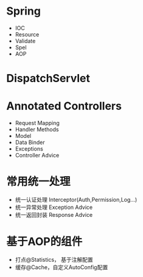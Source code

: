 # Spring
- IOC
- Resource
- Validate
- Spel
- AOP

# DispatchServlet

# Annotated Controllers
- Request Mapping
- Handler Methods
- Model
- Data Binder
- Exceptions
- Controller Advice

# 常用统一处理
- 统一认证处理   Interceptor(Auth,Permission,Log...)
- 统一异常处理   Exception Advice
- 统一返回封装   Response Advice

# 基于AOP的组件
- 打点@Statistics， 基于注解配置
- 缓存@Cache，自定义AutoConfig配置